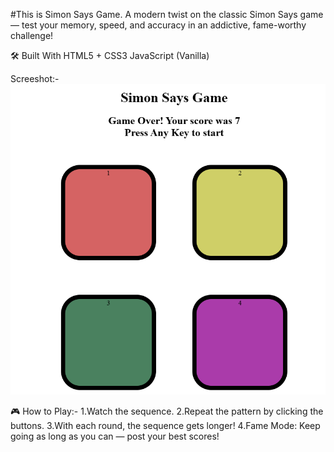 #This is Simon Says Game.
A modern twist on the classic Simon Says game — test your memory, speed, and accuracy in an addictive, fame-worthy challenge!


🛠️ Built With
HTML5 + CSS3
JavaScript (Vanilla)

Screeshot:-
![alt text](image.png)


🎮 How to Play:-
1.Watch the sequence.
2.Repeat the pattern by clicking the buttons.
3.With each round, the sequence gets longer!
4.Fame Mode: Keep going as long as you can — post your best scores!